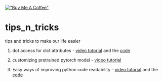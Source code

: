 [!["Buy Me A Coffee"](https://www.buymeacoffee.com/assets/img/custom_images/orange_img.png)](https://www.buymeacoffee.com/anujshah645)

# tips_n_tricks
tips and tricks to make our life easier
1. dot access for dict attributes - [video tutorial](https://www.youtube.com/watch?v=HTz_tMpcZG4&list=PLd9i_xMMzZF5TDhogy0CVtev4zLtRROeY&index=1) and the [code](https://github.com/anujshah1003/tips_n_tricks/tree/main/dot_access_dict_attributes)

2. customizing pretrained pytorch model - [video tutorial](https://www.youtube.com/watch?v=QuE0zLLIkOg&list=PLd9i_xMMzZF5TDhogy0CVtev4zLtRROeY&index=2)

3. Easy ways of improving python code readability - [video tutorial](https://www.youtube.com/watch?v=A08QPsYhAWQ&list=PLd9i_xMMzZF5TDhogy0CVtev4zLtRROeY&index=3) and the [code](https://github.com/anujshah1003/tips_n_tricks/tree/main/improving_python_code_readability)
